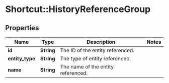 # Shortcut::HistoryReferenceGroup

## Properties
Name | Type | Description | Notes
------------ | ------------- | ------------- | -------------
**id** | **String** | The ID of the entity referenced. | 
**entity_type** | **String** | The type of entity referenced. | 
**name** | **String** | The name of the entity referenced. | 

